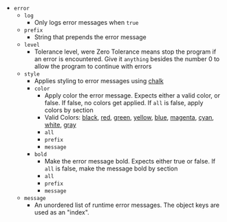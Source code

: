 - `error`
    - `log`
        - Only logs error messages when `true`
    - `prefix`
        - String that prepends the error message
    - `level`
        - Tolerance level, were Zero Tolerance means
        stop the program if an error is encountered.
        Give it `anything` besides the number 0 to
        allow the program to continue with errors
    - `style`
        - Applies styling to error messages using [chalk](https://github.com/chalk/chalk)
        - `color`
            - Apply color the error message. Expects either a valid color, or false.
            If false, no colors get applied. If `all` is false, apply colors by section
            - Valid Colors: [black](), [red](), [green](), [yellow](), [blue](), [magenta](), [cyan](), [white](), [gray]()
            - `all`
            - `prefix`
            - `message`
        - `bold`
            - Make the error message bold. Expects either true or false. If `all` is false, 
            make the message bold by section
            - `all`
            - `prefix`
            - `message`
    - `message`
        - An unordered list of runtime error messages. The object keys are used
        as an "index".
